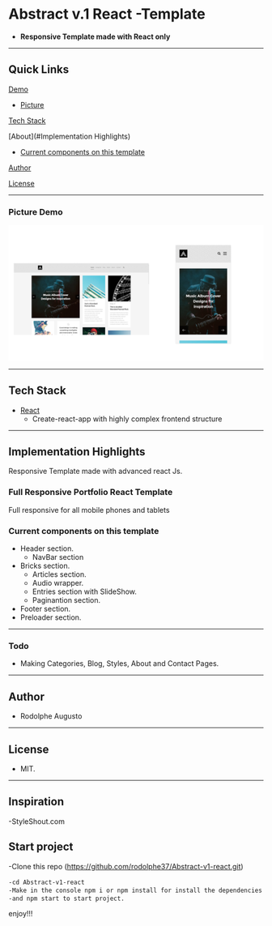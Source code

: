 # Abstract v.1 React -Template

- **Responsive Template made with React only**

---

## Quick Links

[Demo](#demo)


- [Picture](#picture-demo)

[Tech Stack](#tech-stack)

[About](#Implementation Highlights)

- [Current components on this template](#Current-components-on-this-template)

[Author](#author)

[License](#license)

---

### Picture Demo

![demopng](Abstract-v1.png)

---

## Tech Stack

- [React](https://github.com/facebook/react) 
  - Create-react-app with highly complex frontend structure
---

## Implementation Highlights

Responsive Template made with advanced react Js.

### Full Responsive Portfolio React Template

Full responsive for all mobile phones and tablets

### Current components on this template

- Header section.
    - NavBar section
- Bricks section.
    - Articles section.
    - Audio wrapper.
    - Entries section with SlideShow.
    - Paginantion section.
- Footer section.
- Preloader section.


---

### Todo

- Making Categories, Blog, Styles, About and Contact Pages.

---

## Author

- Rodolphe Augusto

---

## License

- MIT.

---
## Inspiration

-StyleShout.com

## Start project
-Clone this repo (https://github.com/rodolphe37/Abstract-v1-react.git)

    -cd Abstract-v1-react
    -Make in the console npm i or npm install for install the dependencies
    -and npm start to start project.

enjoy!!!
